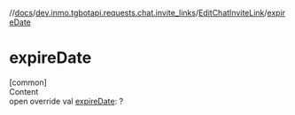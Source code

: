 //[docs](../../../index.md)/[dev.inmo.tgbotapi.requests.chat.invite_links](../index.md)/[EditChatInviteLink](index.md)/[expireDate](expire-date.md)



# expireDate  
[common]  
Content  
open override val [expireDate](expire-date.md): ?  



